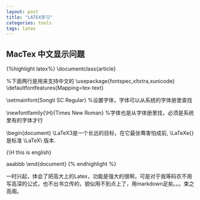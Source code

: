 ```yaml
---
layout: post
title: "LATEX学习"
categories: tools
tags: latex
---
```


## MacTex 中文显示问题 ##

{%highlight latex%}
\documentclass{article}

%下面两行是用来支持中文的
\usepackage{fontspec,xltxtra,xunicode}
\defaultfontfeatures{Mapping=tex-text}

\setmainfont{Songti SC Regular} %设置字体，字体可以从系统的字体册里查找

\newfontfamily{\H}{Times New Roman} %字体也是从字体册里找，必须是系统里有的字体才行

\begin{document}
\LaTeX3是一个长远的目标，在它最张骞害怕成前, \LaTeXe{}是标准 \LaTeX\ 版本.

{\H this is english}

aaabbb
\end{document}
{% endhighlight %}

一时兴起，体会了把高大上的Latex，功能是强大的很啊，可是对于我等码农不用写高深的公式，也不出书立传的，貌似用不到点上了，用markdown足矣。。。束之高阁。


